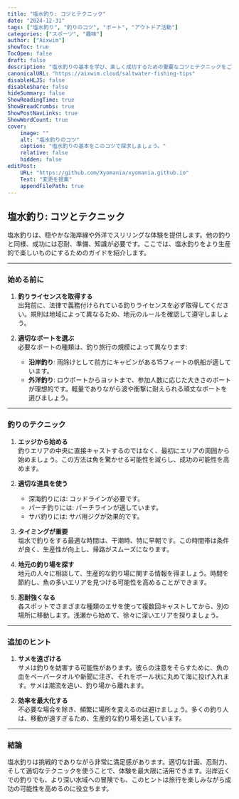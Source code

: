 ```yaml
---
title: "塩水釣り: コツとテクニック"
date: "2024-12-31"
tags: ["塩水釣り", "釣りのコツ", "ボート", "アウトドア活動"]
categories: ["スポーツ", "趣味"]
author: ["Aixwim"]
showToc: true
TocOpen: false
draft: false
description: "塩水釣りの基本を学び、楽しく成功するための重要なコツとテクニックをご紹介します。"
canonicalURL: "https://aixwim.cloud/saltwater-fishing-tips"
disableHLJS: false
disableShare: false
hideSummary: false
ShowReadingTime: true
ShowBreadCrumbs: true
ShowPostNavLinks: true
ShowWordCount: true
cover:
    image: ""
    alt: "塩水釣りのコツ"
    caption: "塩水釣りの基本をこのコツで探求しましょう。"
    relative: false
    hidden: false
editPost:
    URL: "https://github.com/Xyomania/xyomania.github.io"
    Text: "変更を提案"
    appendFilePath: true
---
```


## 塩水釣り: コツとテクニック  

塩水釣りは、穏やかな海岸線や外洋でスリリングな体験を提供します。他の釣りと同様、成功には忍耐、準備、知識が必要です。ここでは、塩水釣りをより生産的で楽しいものにするためのガイドを紹介します。  

---

### **始める前に**  

1. **釣りライセンスを取得する**  
   出発前に、法律で義務付けられている釣りライセンスを必ず取得してください。規則は地域によって異なるため、地元のルールを確認して遵守しましょう。  

2. **適切なボートを選ぶ**  
   必要なボートの種類は、釣り旅行の規模によって異なります:  
   - **沿岸釣り**: 雨除けとして前方にキャビンがある15フィートの帆船が適しています。  
   - **外洋釣り**: ロウボートからヨットまで、参加人数に応じた大きさのボートが理想的です。軽量でありながら波や衝撃に耐えられる頑丈なボートを選びましょう。  

---

### **釣りのテクニック**  

1. **エッジから始める**  
   釣りエリアの中央に直接キャストするのではなく、最初にエリアの周囲から始めましょう。この方法は魚を驚かせる可能性を減らし、成功の可能性を高めます。  

2. **適切な道具を使う**  
   - 深海釣りには: コッドラインが必要です。  
   - パーチ釣りには: パーチラインが適しています。  
   - サバ釣りには: サバ用ジグが効果的です。  

3. **タイミングが重要**  
   塩水で釣りをする最適な時間は、干潮時、特に早朝です。この時間帯は条件が良く、生産性が向上し、帰路がスムーズになります。  

4. **地元の釣り場を探す**  
   地元の人々に相談して、生産的な釣り場に関する情報を得ましょう。時間を節約し、魚の多いエリアを見つける可能性を高めることができます。  

5. **忍耐強くなる**  
   各スポットでさまざまな種類のエサを使って複数回キャストしてから、別の場所に移動します。浅瀬から始めて、徐々に深いエリアを探りましょう。  

---

### **追加のヒント**  

1. **サメを遠ざける**  
   サメは釣りを妨害する可能性があります。彼らの注意をそらすために、魚の血をペーパータオルや新聞に注ぎ、それをボール状に丸めて海に投げ入れます。サメは潮流を追い、釣り場から離れます。  

2. **効率を最大化する**  
   不必要な場合を除き、頻繁に場所を変えるのは避けましょう。多くの釣り人は、移動が速すぎるため、生産的な釣り場を逃しています。  

---

### **結論**  

塩水釣りは挑戦的でありながら非常に満足感があります。適切な計画、忍耐力、そして適切なテクニックを使うことで、体験を最大限に活用できます。沿岸近くでの釣りでも、より深い水域への冒険でも、このヒントは旅行を楽しみながら成功の可能性を高めるのに役立ちます。  
